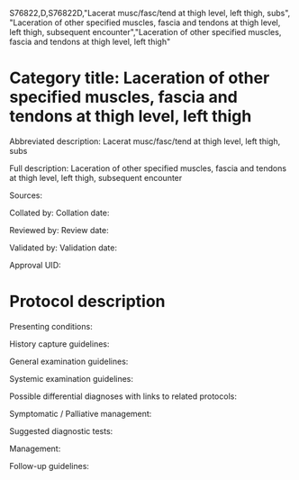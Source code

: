S76822,D,S76822D,"Lacerat musc/fasc/tend at thigh level, left thigh, subs", "Laceration of other specified muscles, fascia and tendons at thigh level, left thigh, subsequent encounter","Laceration of other specified muscles, fascia and tendons at thigh level, left thigh"
# Category title: Laceration of other specified muscles, fascia and tendons at thigh level, left thigh

Abbreviated description: Lacerat musc/fasc/tend at thigh level, left thigh, subs

Full description: Laceration of other specified muscles, fascia and tendons at thigh level, left thigh, subsequent encounter

Sources:

Collated by:
Collation date:

Reviewed by:
Review date:

Validated by:
Validation date:

Approval UID:

# Protocol description

Presenting conditions:

History capture guidelines:

General examination guidelines:

Systemic examination guidelines:

Possible differential diagnoses with links to related protocols:

Symptomatic / Palliative management:

Suggested diagnostic tests:

Management:

Follow-up guidelines:
